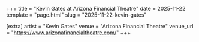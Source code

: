 +++
title = "Kevin Gates at Arizona Financial Theatre"
date = 2025-11-22
template = "page.html"
slug = "2025-11-22-kevin-gates"

[extra]
artist = "Kevin Gates"
venue = "Arizona Financial Theatre"
venue_url = "https://www.arizonafinancialtheatre.com/"
+++
